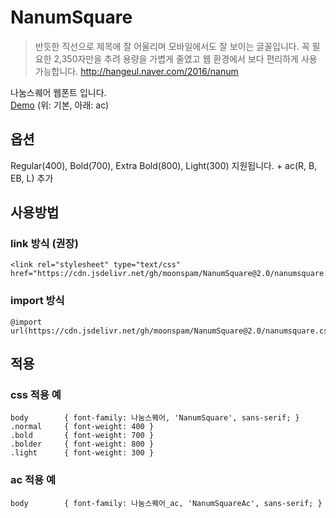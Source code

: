 # NanumSquare

> 반듯한 직선으로 제목에 잘 어울리며 모바일에서도 잘 보이는 글꼴입니다. 꼭 필요한 2,350자만을 추려 용량을 가볍게 줄였고 웹 환경에서 보다 편리하게 사용 가능합니다. http://hangeul.naver.com/2016/nanum

나눔스퀘어 웹폰트 입니다.  
[Demo](https://htmlpreview.github.io/?https://github.com/moonspam/NanumSquare/blob/master/index.html)
(위: 기본, 아래: ac)

## 옵션

Regular(400), Bold(700), Extra Bold(800), Light(300) 지원됩니다. + ac(R, B, EB, L) 추가

## 사용방법

### link 방식 (권장)

	<link rel="stylesheet" type="text/css" href="https://cdn.jsdelivr.net/gh/moonspam/NanumSquare@2.0/nanumsquare.css">

### import 방식

	@import url(https://cdn.jsdelivr.net/gh/moonspam/NanumSquare@2.0/nanumsquare.css);

## 적용

### css 적용 예

	body		{ font-family: 나눔스퀘어, 'NanumSquare', sans-serif; }
	.normal		{ font-weight: 400 }
	.bold		{ font-weight: 700 }
	.bolder		{ font-weight: 800 }
	.light		{ font-weight: 300 }

### ac 적용 예

	body		{ font-family: 나눔스퀘어_ac, 'NanumSquareAc', sans-serif; }
